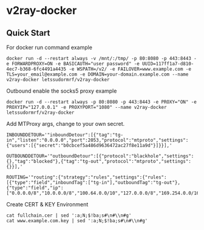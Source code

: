 # v2ray-docker

Quick Start
-----------

For docker run command example

    docker run -d --restart always -v /mnt/:/tmp/ -p 80:8080 -p 443:8443 -e FORWARDPROXY=ON -e BASICAUTH="user password" -e UUID=117ff1a7-d810-4ec7-b368-6fc4491a4435 -e WSPATH=/v2/ -e FAILOVER=www.example.com -e TLS=your_email@example.com -e DOMAIN=your-domain.example.com --name v2ray-docker letssudormrf/v2ray-docker

Outbound enable the socks5 proxy example

    docker run -d --restart always -p 80:8080 -p 443:8443 -e PROXY="ON" -e PROXYIP="127.0.0.1" -e PROXYPORT="1080" --name v2ray-docker letssudormrf/v2ray-docker

Add MTProxy args, change to your own secret.

```
INBOUNDDETOUR='"inboundDetour":[{"tag":"tg-in","listen":"0.0.0.0","port":2053,"protocol":"mtproto","settings":{"users":[{"secret":"b0cbcef5a486d9636472ac27f8e11a9d"}]}}],'

OUTBOUNDDETOUR='"outboundDetour":[{"protocol":"blackhole","settings":{},"tag":"blocked"},{"tag":"tg-out","protocol":"mtproto","settings":{}}],'

ROUTING='"routing":{"strategy":"rules","settings":{"rules":[{"type":"field","inboundTag":["tg-in"],"outboundTag":"tg-out"},{"type":"field","ip":["0.0.0.0/8","10.0.0.0/8","100.64.0.0/10","127.0.0.0/8","169.254.0.0/16","172.16.0.0/12","192.0.0.0/24","192.0.2.0/24","192.168.0.0/16","198.18.0.0/15","198.51.100.0/24","203.0.113.0/24","::1/128","fc00::/7","fe80::/10"],"outboundTag":"blocked"}]}},'
```

Create CERT & KEY Environment

    cat fullchain.cer | sed ':a;N;$!ba;s#\n#\\n#g'
    cat www.example.com.key | sed ':a;N;$!ba;s#\n#\\n#g'
